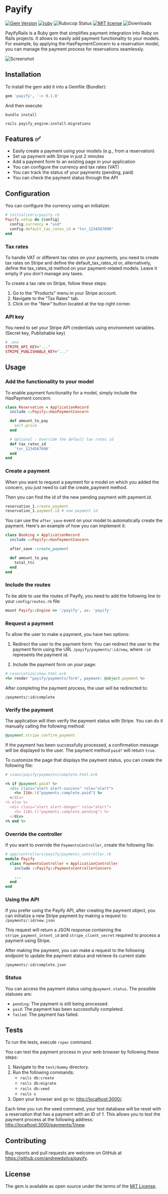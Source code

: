 # Payify

<span>[![Gem Version](https://img.shields.io/gem/v/payify.svg?label=payify&colorA=D30001&colorB=DF3B3C)](https://rubygems.org/gems/payify)</span> <span>
[![ruby](https://img.shields.io/badge/ruby-2.6+%20*-ruby.svg?colorA=D30001&colorB=DF3B3C)](https://github.com/andrewdsilva/payify)</span> <span>
![Rubocop Status](https://img.shields.io/badge/rubocop-passing-rubocop.svg?colorA=1f7a1f&colorB=2aa22a)</span> <span>
[![MIT license](https://img.shields.io/badge/license-MIT-mit.svg?colorA=1f7a1f&colorB=2aa22a)](http://opensource.org/licenses/MIT)</span> <span>
![Downloads](https://img.shields.io/gem/dt/payify.svg?colorA=004d99&colorB=0073e6)</span>

PayifyRails is a Ruby gem that simplifies payment integration into Ruby on Rails projects. It allows to easily add payment functionality to your models. For example, by applying the HasPaymentConcern to a reservation model, you can manage the payment process for reservations seamlessly.

![Screenshot](./app/assets/images/payify/screenshot.png)

## Installation

To install the gem add it into a Gemfile (Bundler):

```ruby
gem 'payify', '~> 0.1.0'
```

And then execute:

```
bundle install

rails payify_engine:install:migrations
```

## Features ✅

- Easily create a payment using your models (e.g., from a reservation)
- Set up payment with Stripe in just 2 minutes
- Add a payment form to an existing page in your application
- You can configure the currency and tax rates (VAT)
- You can track the status of your payments (pending, paid)
- You can check the payment status through the API

## Configuration

You can configure the currency using an initializer.

```ruby
# initializers/payify.rb
Payify.setup do |config|
  config.currency = "usd"
  config.default_tax_rates_id = "txr_1234567890"
end
```

### Tax rates

To handle VAT or different tax rates on your payments, you need to create tax rates on Stripe and define the default_tax_rates_id or, alternatively, define the tax_rates_id method on your payment-related models. Leave it empty if you don't manage any taxes.

To create a tax rate on Stripe, follow these steps:

1. Go to the "Products" menu in your Stripe account.
2. Navigate to the "Tax Rates" tab.
3. Click on the "New" button located at the top right corner.

### API key

You need to set your Stripe API credentials using environment variables. (Secret key, Publishable key)

```ruby
# .env
STRIPE_API_KEY="..."
STRIPE_PUBLISHABLE_KEY="..."
```

## Usage

### Add the functionality to your model

To enable payment functionality for a model, simply include the HasPayment concern:

```ruby
class Reservation < ApplicationRecord
  include ::Payify::HasPaymentConcern

  def amount_to_pay
    self.price
  end

  # Optional : Override the default tax rates id
  def tax_rates_id
    'txr_1234567890'
  end
end
```

### Create a payment

When you want to request a payment for a model on which you added the concern, you just need to call the create_payment method.

Then you can find the id of the new pending payment with payment.id.

```ruby
reservation_1.create_payment
reservation_1.payment.id # new payment id
```

You can use the `after_save` event on your model to automatically create the payment. Here's an example of how you can implement it:

```ruby
class Booking < ApplicationRecord
  include ::Payify::HasPaymentConcern

  after_save :create_payment

  def amount_to_pay
    total_ttc
  end
end
```

### Include the routes

To be able to use the routes of Payify, you need to add the following line to your `config/routes.rb` file:

```ruby
mount Payify::Engine => '/payify', as: 'payify'
```

### Request a payment

To allow the user to make a payment, you have two options:

1. Redirect the user to the payment form: You can redirect the user to the payment form using the URL `/payify/payments/:id/new`, where `:id` represents the payment id.

2. Include the payment form on your page:

```ruby
# reservation/show.html.erb
<%= render "payify/payments/form", payment: @object.payment %>
```

After completing the payment process, the user will be redirected to:

```
/payments/:id/complete
```

### Verify the payment

The application will then verify the payment status with Stripe. You can do it manually calling the following method:

```ruby
@payment.stripe_confirm_payment
```

If the payment has been successfully processed, a confirmation message will be displayed to the user. The payment method `paid?` will return `true`.

To customize the page that displays the payment status, you can create the following file:

```ruby
# views/payify/payments/complete.html.erb

<% if @payment.paid? %>
  <div class="alert alert-success" role="alert">
    <%= I18n.t("payments.complete.paid") %>
  </div>
<% else %>
  <div class="alert alert-danger" role="alert">
    <%= I18n.t("payments.complete.pending") %>
  </div>
<% end %>
```

### Override the controller

If you want to override the `PaymentsController`, create the following file:

```ruby
# app/controllers/payify/payments_controller.rb
module Payify
  class PaymentsController < ApplicationController
    include ::Payify::PaymentsControllerConcern

    ...
  end
end
```

### Using the API

If you prefer using the Payify API, after creating the payment object, you can initialize a new Stripe payment by making a request to: `/payments/:id/new.json`

This request will return a JSON response containing the `stripe_payment_intent_id` and `stripe_client_secret` required to process a payment using Stripe.

After making the payment, you can make a request to the following endpoint to update the payment status and retrieve its current state:

```
/payments/:id/complete.json
```

### Status

You can access the payment status using `@payment.status`. The possible statuses are:

- `pending`: The payment is still being processed.
- `paid`: The payment has been successfully completed.
- `failed`: The payment has failed.

## Tests

To run the tests, execute `rspec` command.

You can test the payment process in your web browser by following these steps:

1. Navigate to the `test/dummy` directory.
2. Run the following commands:
   - `rails db:create`
   - `rails db:migrate`
   - `rails db:seed`
   - `rails s`
3. Open your browser and go to: [http://localhost:3000/](http://localhost:3000/).

Each time you run the seed command, your test database will be reset with a reservation that has a payment with an ID of 1. This allows you to test the payment process at the following address: [http://localhost:3000/payments/1/new](http://localhost:3000/payments/1/new).

## Contributing

Bug reports and pull requests are welcome on GitHub at https://github.com/andrewdsilva/payify.

## License

The gem is available as open source under the terms of the [MIT License](https://opensource.org/licenses/MIT).
